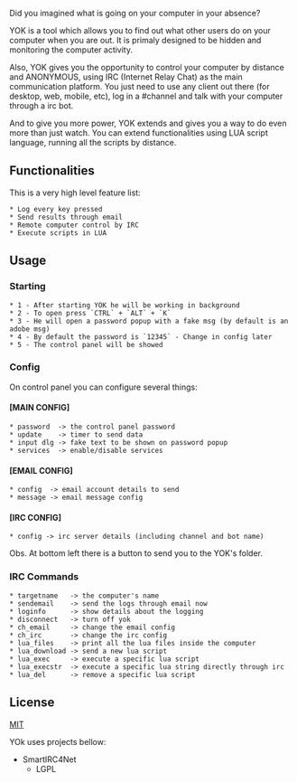 
Did you imagined what is going on your computer in your absence?

YOK is a tool which allows you to find out what other users do on your computer when you are out. 
It is primaly designed to be hidden and monitoring the computer activity.

Also, YOK gives you the opportunity to control your computer by distance and ANONYMOUS, using IRC (Internet Relay Chat) as the main communication platform. You just need to use any client out there (for desktop, web, mobile, etc), log in a #channel and talk with your computer through a irc bot.

And to give you more power, YOK extends and gives you a way to do even more than just watch. 
You can extend functionalities using LUA script language, running all the scripts by distance.

## Functionalities

This is a very high level feature list:

```
* Log every key pressed
* Send results through email
* Remote computer control by IRC
* Execute scripts in LUA
```

## Usage

### Starting

```
* 1 - After starting YOK he will be working in background
* 2 - To open press `CTRL` + `ALT` + `K`
* 3 - He will open a password popup with a fake msg (by default is an adobe msg)
* 4 - By default the password is `12345` - Change in config later
* 5 - The control panel will be showed
```

### Config

On control panel you can configure several things:

#### [MAIN CONFIG]

```
* password  -> the control panel password
* update    -> timer to send data
* input dlg -> fake text to be shown on password popup
* services  -> enable/disable services
```

#### [EMAIL CONFIG]

```
* config  -> email account details to send
* message -> email message config
```

#### [IRC CONFIG]

```
* config -> irc server details (including channel and bot name)
```

Obs. At bottom left there is a button to send you to the YOK's folder.

### IRC Commands

```
* targetname   -> the computer's name
* sendemail    -> send the logs through email now
* loginfo      -> show details about the logging 
* disconnect   -> turn off yok
* ch_email     -> change the email config
* ch_irc       -> change the irc config
* lua_files    -> print all the lua files inside the computer
* lua_download -> send a new lua script 
* lua_exec     -> execute a specific lua script
* lua_execstr  -> execute a specific lua string directly through irc
* lua_del      -> remove a specific lua script
```

## License
[MIT](https://github.com/erickjung/yok/blob/master/LICENSE)

YOk uses projects bellow:

- SmartIRC4Net
  - LGPL
